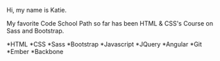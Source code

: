 Hi, my name is Katie.

My favorite Code School Path so far has been HTML & CSS's Course on Sass and Bootstrap.

*HTML
*CSS
*Sass
*Bootstrap
*Javascript
*JQuery
*Angular
*Git
*Ember
*Backbone
